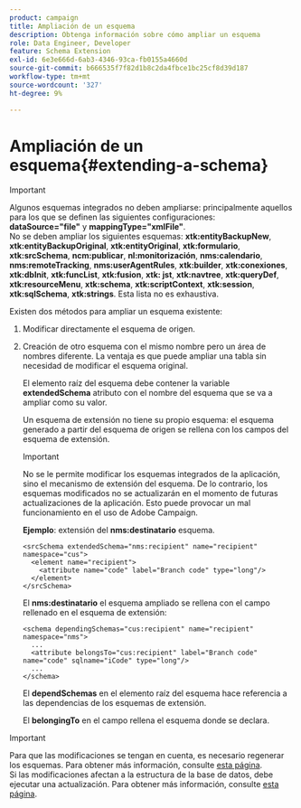 ```yaml
---
product: campaign
title: Ampliación de un esquema
description: Obtenga información sobre cómo ampliar un esquema
role: Data Engineer, Developer
feature: Schema Extension
exl-id: 6e3e666d-6ab3-4346-93ca-fb0155a4660d
source-git-commit: b666535f7f82d1b8c2da4fbce1bc25cf8d39d187
workflow-type: tm+mt
source-wordcount: '327'
ht-degree: 9%

---
```


# Ampliación de un esquema{#extending-a-schema}

>[!IMPORTANT]
>
>Algunos esquemas integrados no deben ampliarse: principalmente aquellos para los que se definen las siguientes configuraciones:\
>**dataSource=&quot;file&quot;** y **mappingType=&quot;xmlFile&quot;**.\
>No se deben ampliar los siguientes esquemas: **xtk:entityBackupNew**, **xtk:entityBackupOriginal**, **xtk:entityOriginal**, **xtk:formulario**, **xtk:srcSchema**, **ncm:publicar**, **nl:monitorización**, **nms:calendario**, **nms:remoteTracking**, **nms:userAgentRules**, **xtk:builder**, **xtk:conexiones**, **xtk:dbInit**, **xtk:funcList**, **xtk:fusion**, **xtk: jst**, **xtk:navtree**, **xtk:queryDef**, **xtk:resourceMenu**, **xtk:schema**, **xtk:scriptContext**, **xtk:session**, **xtk:sqlSchema**, **xtk:strings**.
>Esta lista no es exhaustiva.

Existen dos métodos para ampliar un esquema existente:

1. Modificar directamente el esquema de origen.
1. Creación de otro esquema con el mismo nombre pero un área de nombres diferente. La ventaja es que puede ampliar una tabla sin necesidad de modificar el esquema original.

   El elemento raíz del esquema debe contener la variable **extendedSchema** atributo con el nombre del esquema que se va a ampliar como su valor.

   Un esquema de extensión no tiene su propio esquema: el esquema generado a partir del esquema de origen se rellena con los campos del esquema de extensión.

   >[!IMPORTANT]
   >
   >No se le permite modificar los esquemas integrados de la aplicación, sino el mecanismo de extensión del esquema. De lo contrario, los esquemas modificados no se actualizarán en el momento de futuras actualizaciones de la aplicación. Esto puede provocar un mal funcionamiento en el uso de Adobe Campaign.

   **Ejemplo**: extensión del **nms:destinatario** esquema.

   ```
   <srcSchema extendedSchema="nms:recipient" name="recipient" namespace="cus">
     <element name="recipient">
       <attribute name="code" label="Branch code" type="long"/>
     </element>
   </srcSchema>
   ```

   El **nms:destinatario** el esquema ampliado se rellena con el campo rellenado en el esquema de extensión:

   ```
   <schema dependingSchemas="cus:recipient" name="recipient" namespace="nms">
     ...
     <attribute belongsTo="cus:recipient" label="Branch code" name="code" sqlname="iCode" type="long"/>
     ...
   </schema>
   ```

   El **dependSchemas** en el elemento raíz del esquema hace referencia a las dependencias de los esquemas de extensión.

   El **belongingTo** en el campo rellena el esquema donde se declara.

>[!IMPORTANT]
>
>Para que las modificaciones se tengan en cuenta, es necesario regenerar los esquemas. Para obtener más información, consulte [esta página](../../configuration/using/regenerating-schemas.md).\
>Si las modificaciones afectan a la estructura de la base de datos, debe ejecutar una actualización. Para obtener más información, consulte [esta página](../../configuration/using/updating-the-database-structure.md).
